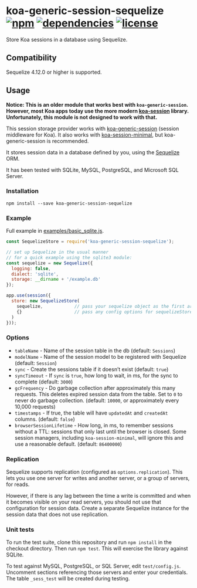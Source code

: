 # koa-generic-session-sequelize [![npm](https://img.shields.io/npm/v/koa-generic-session-sequelize.svg)](https://www.npmjs.com/package/koa-generic-session-sequelize) [![dependencies](https://img.shields.io/david/natesilva/koa-generic-session-sequelize.svg)](https://www.npmjs.com/package/koa-generic-session-sequelize) [![license](https://img.shields.io/github/license/natesilva/koa-generic-session-sequelize.svg)](https://github.com/natesilva/koa-generic-session-sequelize/blob/master/LICENSE)

Store Koa sessions in a database using Sequelize.

## Compatibility

Sequelize 4.12.0 or higher is supported.

## Usage

**Notice: This is an older module that works best with `koa-generic-session`. However, most Koa apps today use the more modern [koa-session](https://github.com/koajs/session) library. Unfortunately, this module is not designed to work with that.**

This session storage provider works with [koa-generic-session](https://github.com/koajs/generic-session) (session middleware for Koa). It also works with [koa-session-minimal](https://github.com/longztian/koa-session-minimal), but koa-generic-session is recommended.

It stores session data in a database defined by you, using the [Sequelize](http://docs.sequelizejs.com/) ORM.

It has been tested with SQLite, MySQL, PostgreSQL, and Microsoft SQL Server.

### Installation

`npm install --save koa-generic-session-sequelize`

### Example

Full example in [examples/basic_sqlite.js](examples/basic_sqlite.js).

```js
const SequelizeStore = require('koa-generic-session-sequelize');

// set up Sequelize in the usual manner
// for a quick example using the sqlite3 module:
const sequelize = new Sequelize({
  logging: false,
  dialect: 'sqlite',
  storage: __dirname + '/example.db'
});

app.use(session({
  store: new SequelizeStore(
    sequelize,            // pass your sequelize object as the first arg
    {}                    // pass any config options for sequelizeStore as the second arg (see below)
  )
}));
```

### Options

 - `tableName` - Name of the session table in the db (default: `Sessions`)
 - `modelName` - Name of the session model to be registered with Sequelize (default: `Session`)
 - `sync` - Create the sessions table if it doesn’t exist (default: `true`)
 - `syncTimeout` - If `sync` is `true`, how long to wait, in ms, for the sync to complete (default: `3000`)
 - `gcFrequency` - Do garbage collection after approximately this many requests. This deletes expired session data from the table. Set to `0` to never do garbage collection. (default: `10000`, or approximately every 10,000 requests)
 - `timestamps` - If true, the table will have `updatedAt` and `createdAt` columns. (default: `false`)
 - `browserSessionLifetime` - How long, in ms, to remember sessions without a TTL: sessions that only last until the browser is closed. Some session managers, including `koa-session-minimal`, will ignore this and use a reasonable default. (default: `86400000`)

### Replication

Sequelize supports replication (configured as `options.replication`). This lets you use one server for writes and another server, or a group of servers, for reads.

However, if there is any lag between the time a write is committed and when it becomes visible on your read servers, you should not use that configuration for session data. Create a separate Sequelize instance for the session data that does not use replication.

### Unit tests

To run the test suite, clone this repository and run `npm install` in the checkout directory. Then run `npm test`. This will exercise the library against SQLite.

To test against MySQL, PostgreSQL, or SQL Server, edit `test/config.js`. Uncomment sections referencing those servers and enter your credentials. The table `_sess_test` will be created during testing.
